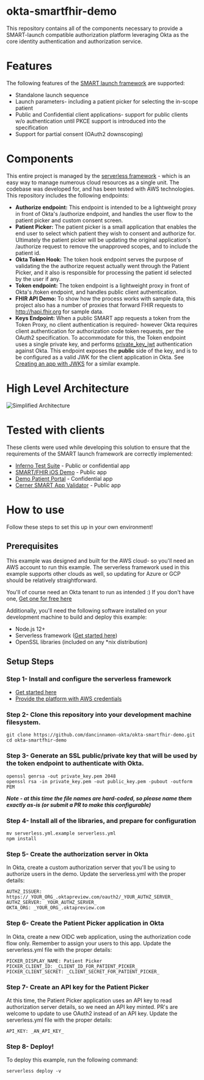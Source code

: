 # okta-smartfhir-demo
This repository contains all of the components necessary to provide a SMART-launch compatible authorization platform leveraging Okta as the core identity authentication and authorization service.

# Features
The following features of the [SMART launch framework](http://hl7.org/fhir/smart-app-launch/index.html) are supported:
- Standalone launch sequence
- Launch parameters- including a patient picker for selecting the in-scope patient
- Public and Confidential client applications- support for public clients w/o authentication until PKCE support is introduced into the specification
- Support for partial consent (OAuth2 downscoping)

# Components
This entire project is managed by the [serverless framework](https://www.serverless.com/) - which is an easy way to manage numerous cloud resources as a single unit. The codebase was developed for, and has been tested with AWS technologies.
This repository includes the following endpoints:
- **Authorize endpoint:** This endpoint is intended to be a lightweight proxy in front of Okta's /authorize endpoint, and handles the user flow to the patient picker and custom consent screen.
- **Patient Picker:** The patient picker is a small application that enables the end user to select which patient they wish to consent and authorize for. Ultimately the patient picker will be updating the original application's /authorize request to remove the unapproved scopes, and to include the patient id.
- **Okta Token Hook:** The token hook endpoint serves the purpose of validating the the authorize request actually went through the Patient Picker, and it also is responsible for processing the patient id selected by the user if any.
- **Token endpoint:** The token endpoint is a lightweight proxy in front of Okta's  /token endpoint, and handles public client authentication.
- **FHIR API Demo:** To show how the process works with sample data, this project also has a number of proxies that forward FHIR requests to http://hapi.fhir.org for sample data.
- **Keys Endpoint:** When a public SMART app requests a token from the Token Proxy, no client authentication is required- however Okta requires client authentication for authorization code token requests, per the OAuth2 specification. To accommodate for this, the Token endpoint uses a single private key, and performs [private_key_jwt](https://developer.okta.com/docs/reference/api/oidc/#jwt-with-private-key) authentication against Okta.  This endpoint exposes the **public** side of the key, and is to be configured as a valid JWK for the client application in Okta. See [Creating an app with JWKS](https://developer.okta.com/docs/reference/api/oauth-clients/#request-example-create-a-service-app-with-a-jwks) for a similar example.

# High Level Architecture
![Simplified Architecture](https://github.com/dancinnamon-okta/okta-smartfhir-demo/blob/master/doc/simple_architecture.png)

# Tested with clients
These clients were used while developing this solution to ensure that the requirements of the SMART launch framework are correctly implemented:
* [Inferno Test Suite](https://inferno.healthit.gov/community) - Public or confidential app
* [SMART/FHIR iOS Demo](https://github.com/dancinnamon-okta/SoF-Demo) - Public app
* [Demo Patient Portal](https://github.com/udplabs/zartan) - Confidential app
* [Cerner SMART App Validator](https://smart.sandboxcerner.com/smart-app-validator-2.0/launch.html) - Public app


# How to use
Follow these steps to set this up in your own environment!
## Prerequisites
This example was designed and built for the AWS cloud- so you'll need an AWS account to run this example. The serverless framework used in this example supports other clouds as well, so updating for Azure or GCP should be relatively straightforward.

You'll of course need an Okta tenant to run as intended :)
If you don't have one, [Get one for free here](https://developer.okta.com/signup/)

Additionally, you'll need the following software installed on your development machine to build and deploy this example:
- Node.js 12+
- Serverless framework ([Get started here](https://www.serverless.com/framework/docs/getting-started/#via-npm))
- OpenSSL libraries (included on any *nix distribution)

## Setup Steps
### Step 1- Install and configure the serverless framework
- [Get started here](https://www.serverless.com/framework/docs/getting-started/#via-npm)
- [Provide the platform with AWS credentials](https://www.serverless.com/framework/docs/providers/aws/guide/credentials/)

### Step 2- Clone this repository into your development machine filesystem.
```
git clone https://github.com/dancinnamon-okta/okta-smartfhir-demo.git
cd okta-smartfhir-demo
```

### Step 3- Generate an SSL public/private key that will be used by the token endpoint to authenticate with Okta.
``` 
openssl genrsa -out private_key.pem 2048
openssl rsa -in private_key.pem -out public_key.pem -pubout -outform PEM
```
***Note - at this time the file names are hard-coded, so please name them exactly as-is (or submit a PR to make this configurable)***

### Step 4- Install all of the libraries, and prepare for configuration
```
mv serverless.yml.example serverless.yml
npm install
```
### Step 5- Create the authorization server in Okta
In Okta, create a custom authorization server that you'll be using to authorize users in the demo.
Update the serverless.yml with the proper details:
```
AUTHZ_ISSUER: https://_YOUR_ORG_.oktapreview.com/oauth2/_YOUR_AUTHZ_SERVER_
AUTHZ_SERVER: _YOUR_AUTHZ_SERVER_
OKTA_ORG: _YOUR_ORG_.oktapreview.com
```

### Step 6- Create the Patient Picker application in Okta
In Okta, create a new OIDC web application, using the authorization code flow only.  Remember to assign your users to this app. 
Update the serverless.yml file with the proper details:
```
PICKER_DISPLAY_NAME: Patient Picker
PICKER_CLIENT_ID: _CLIENT_ID_FOR_PATIENT_PICKER_
PICKER_CLIENT_SECRET: _CLIENT_SECRET_FOR_PATIENT_PICKER_
```

### Step 7- Create an API key for the Patient Picker
At this time, the Patient Picker application uses an API key to read authorization server details, so we need an API key minted. PR's are welcome to update to use OAuth2 instead of an API key.
Update the serverless.yml file with the proper details:
```
API_KEY: _AN_API_KEY_
```

### Step 8- Deploy!
To deploy this example, run the following command:
```
serverless deploy -v
```

